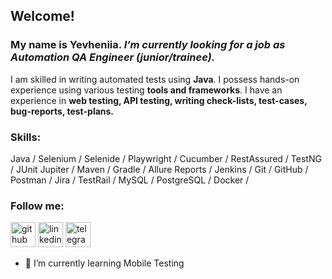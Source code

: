 ## Welcome!
### My name is Yevheniia. *I’m currently looking for a job as Automation QA Engineer (junior/trainee).*



I am skilled in writing automated tests using **Java**. I possess hands-on experience using various testing **tools and frameworks**. I have an experience in **web testing, API testing, writing check-lists, test-cases, bug-reports, test-plans.**

### Skills: 
Java / Selenium / Selenide / Playwright / Cucumber / RestAssured / TestNG / JUnit Jupiter / Maven / Gradle / Allure Reports / Jenkins / Git / GitHub / Postman / Jira / TestRail / MySQL / PostgreSQL / Docker / 


### Follow me:

[<img src='https://cdn.jsdelivr.net/npm/simple-icons@3.0.1/icons/github.svg' alt='github' height='40'>](https://github.com/marynina-ua)
[<img src='https://cdn.jsdelivr.net/npm/simple-icons@3.0.1/icons/linkedin.svg' alt='linkedin' height='40'>](https://www.linkedin.com/in/marynina)
[<img src='https://cdn.jsdelivr.net/npm/simple-icons@3.13.0/icons/telegram.svg' alt='telegram' height='40'>](https://t.me/y_m_ukr)


- 🌱 I’m currently learning Mobile Testing
